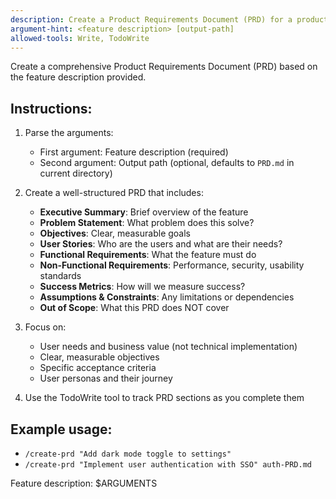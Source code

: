 ```yaml
---
description: Create a Product Requirements Document (PRD) for a product feature
argument-hint: <feature description> [output-path]
allowed-tools: Write, TodoWrite
---
```


Create a comprehensive Product Requirements Document (PRD) based on the feature description provided.

## Instructions:

1. Parse the arguments:

   - First argument: Feature description (required)
   - Second argument: Output path (optional, defaults to `PRD.md` in current directory)

2. Create a well-structured PRD that includes:

   - **Executive Summary**: Brief overview of the feature
   - **Problem Statement**: What problem does this solve?
   - **Objectives**: Clear, measurable goals
   - **User Stories**: Who are the users and what are their needs?
   - **Functional Requirements**: What the feature must do
   - **Non-Functional Requirements**: Performance, security, usability standards
   - **Success Metrics**: How will we measure success?
   - **Assumptions & Constraints**: Any limitations or dependencies
   - **Out of Scope**: What this PRD does NOT cover

3. Focus on:

   - User needs and business value (not technical implementation)
   - Clear, measurable objectives
   - Specific acceptance criteria
   - User personas and their journey

4. Use the TodoWrite tool to track PRD sections as you complete them

## Example usage:

- `/create-prd "Add dark mode toggle to settings"`
- `/create-prd "Implement user authentication with SSO" auth-PRD.md`

Feature description: $ARGUMENTS
